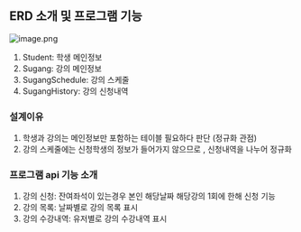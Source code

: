 ## ERD 소개 및 프로그램 기능

![image.png](https://prod-files-secure.s3.us-west-2.amazonaws.com/374fa334-40a5-4ed7-b09c-7aa6369eb677/03936832-8c76-4178-9ade-472b8e5b1188/image.png)

1. Student: 학생 메인정보
2. Sugang: 강의 메인정보
3. SugangSchedule: 강의 스케줄
4. SugangHistory: 강의 신청내역

### 설계이유 
1. 학생과 강의는 메인정보만 포함하는 테이블 필요하다 판단 (정규화 관점)
2. 강의 스케줄에는 신청학생의 정보가 들어가지 않으므로 , 신청내역을 나누어 정규화

### 프로그램 api 기능 소개
1. 강의 신청: 잔여좌석이 있는경우 본인 해당날짜 해당강의 1회에 한해 신청 기능
2. 강의 목록: 날짜별로 강의 목록 표시
3. 강의 수강내역: 유저별로 강의 수강내역 표시
